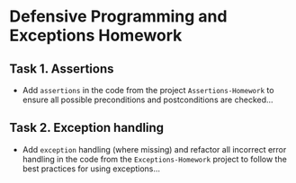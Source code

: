 # Defensive Programming and Exceptions Homework

## Task 1. Assertions
*	Add `assertions` in the code from the project `Assertions-Homework` to ensure all possible preconditions and postconditions are checked...

## Task 2. Exception handling
*	Add `exception` handling (where missing) and refactor all incorrect error handling in the code from the `Exceptions-Homework` project to follow the best practices for using exceptions...
